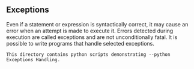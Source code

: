 <h2>  Exceptions </h2>

Even if a statement or expression is syntactically correct, it may cause
an error when an attempt is made to execute it. Errors detected during
execution are called exceptions and are not unconditionally fatal. It is
possible to write programs that handle selected exceptions.

	This directory contains python scripts demonstrating --python Exceptions Handling.
